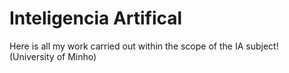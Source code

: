 # Inteligencia Artifical

Here is all my work carried out within the scope of the IA subject! (University of Minho)

